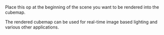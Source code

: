 Place this op at the beginning of the scene you want to be rendered into the cubemap.

The rendered cubemap can be used for real-time image based lighting and various other applications.